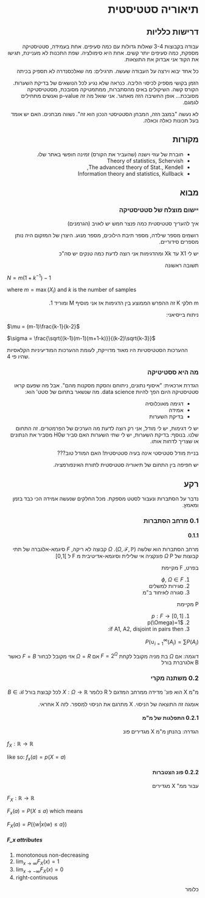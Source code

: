 <div dir='rtl'>



# תיאוריה סטטיסטית

## דרישות כלליות
עבודה בקבוצות 3-4 שאלות גדולות עם כמה סעיפים. אחת בעמידה, סטטיסטיקה מספקת, כמה סעיפים יותר קשים. אחת היא סימולציה.
שפת התכנות לא מעניינת, תגישו את הקוד אני אבדוק את התוצאות.

כל אחד יבוא וירצה על העבודה שעשה.
תרגילים: מה שאלכסנדרה לא תספיק בכיתה

הזמן בקושי מספיק לכיסוי הליבה. כנראה שלא נגיע לכל הנושאים של בדיקת השערות. הקורס קשה. השיקולים באים מהסתברות, ממתמטיקה מסובכת, מסטטיסטיקה מסובכת... אופן החשיבה הזה מאתגר. אני שואל מה זה  p-value 
ואנשים מתחילים לגמגם.

לא נעשה "במצב הזה, המבחן הסטטיסטי הנכון הוא זה".
נשווה מבחנים. האם יש אומד בעל תכונות כאלה וכאלה.

## מקורות
* חוברת של עוזי וישנה (שהעביר את הקורס) זמינה חופשי באתר שלו.
* Theory of statistics, Schervish
* The advanced theory of Stat., Kendell,
* Information theory and statistics, Kullback


## מבוא

### יישום מוצלח של סטטיסטיקה
איך להעריך סטטיסטית כמה פנצר חמש יש לאויב (הגרמנים)

רושמים מספר שילדה, מספר תיבת הילוכים, מספר מנוע.
היצרן של המזקום היה נותן מספרים סידוריים.

יש לי X1 עד Xk ומהדגימות אני רוצה לדעת כמה טנקים יש סה"כ

תשובה ראשונה

</div>

$N = m(1+k^{-1}) -1$

where $m=\max(X_i)$ and $k$ is the number of samples 
<div dir='rtl'>
 m חלקי K זה
 ההפרש הממוצע בין הדגימות אז אני מוסיף M ומוריד 1.

 ניתוח בייסיאני:
 
</div>

$\mu = (m-1)\frac{k-1}{k-2}$

$\sigma = \frac{\sqrt{(k-1)(m-1)(m+1-k)}}{(k-2)\sqrt{k-3}}$

ההערכות הסטטיסטיות היו מאוד מדוייקת, לעומת ההערכות המודיעיניות הקלאסיות שהיו פי 4.

<div dir='rtl'>


### מה היא ססטיטיקה
הגדרת ארכאית: "איסוף נתונים, ניתוחם והסקת מסקנות מהם". 
אבל מה שפעם קראו סטטיסטיקה היום הפך להיות data science.
מה שנשאר בתחום של סטט' הוא:
* דגימה מאוכלוסיה
* אמידה
* בדיקת השערות

יש לי דגימות, יש לי מודל, אני רק רוצה לדעת מה הערכים של הפרמטרים. זה התחום שלנו. בנוסף: בדיקת השערות, יש לי שתי השערות האם סביר שH0 מסביר את הנתונים
או שצריך לדחות אותו.

בניית מודל סטטיסטי אינה בעיה סטטיסטית! האם המודל טוב???

יש חפיפה בין התחום של תיאוריה סטטיסטית לתורת האינפורמציה.

## רקע
נדבר על הסתברות ונעבור לסטט מספקת. מכל החלקים שנעשה אמידה הכי כבד בזמן ומאמץ.

### 0.1 מרחב הסתברות
#### 0.1.1
מרחב הסתברות הוא שלשה $(\Omega,\mathcal{F},\mathbb{P})$.
$\Omega$ קבוצה לא ריקה,
$F$ סיגמא-אלגברה של תתי קבוצות
של $\Omega$
P פונקציה אי שלילית וסיגמא-אדיטיבית מ F ל ]0,1]

בפרט, F מקיימת
1. $\phi,\ \Omega \in F$
1. סגירות למשלים
1. סגורה לאיחוד ב"מ

P מקיימת
1. $p: F \to [0,1]$
1. $p(\Omega)=1
1. if A1, A2, disjoint in pairs then:




$P(\cup_{i=1}^{\infty}(A_i)= \sum P(A_i)$ 

דוגמה: אם $\Omega$ בת מניה מקובל לקחת 
$F=2^\Omega$
אם 
$\Omega=R$
אזי מקובל לבחור 
$F=B$
כאשר B אלגרברת בורל

### 0.2 משתנה מקרי
מ"מ X הוא פונ' מדידה ממרחב המדגם ל
R כלומר
$X: \Omega \to \mathbb{R}$
לכל קבוצת בורל
$B \in \mathcal{B}$

אומגה זה התוצאה של הניסוי. X מתרגם את הניסוי למספר. לזה X אחראי.

#### 0.2.1 התפלגות של מ"מ
הגדרה: בהנתן מ"מ X מגדירים פונ
</div>

$f_X: \mathbb{R} \to \mathbb{R}$

like so:
$f_x(a) = p(X=a)$

<div dir='rtl'>

#### 0.2.2 פונ הצטברות
עבור ממ" X 
מגדירים
</div>

$F_X: \mathbb{R} \to \mathbb{R}$

$F_x(a) = P(X\le a)$
which means

$F_X(a) = P(\{w|x(w) \le a\})$

##### F_x attributes
1. monotonous non-decreasing
1. $\lim_{x\to\infty} F_X(x)=1$
1. $\lim_{x\to -\infty} F_X(x)=0$
1. right-continuous
<div dir='rtl'>

כלומר
</div>

<div dir='rtl'>
</div>
